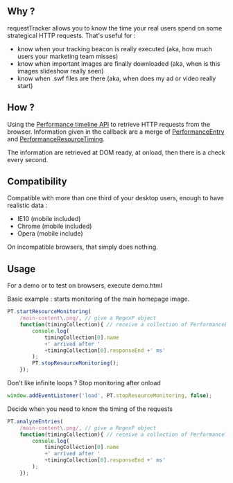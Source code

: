 Why ?
-

requestTracker allows you to know the time your real users spend on some strategical HTTP requests. That's useful for :
* know when your tracking beacon is really executed (aka, how much users your marketing team misses)
* know when important images are finally downloaded (aka, when is this images slideshow really seen)
* know when .swf files are there (aka, when does my ad or video really start)

How ?
-

Using the [Performance timeline API](http://www.w3.org/TR/performance-timeline/) to retrieve HTTP requests from the browser. Information given in the callback are a merge of [PerformanceEntry](http://www.w3.org/TR/performance-timeline/#sec-PerformanceEntry-interface) and [PerformanceResourceTiming](http://www.w3.org/TR/resource-timing/#performanceresourcetiming).

The information are retrieved at DOM ready, at onload, then there is a check every second.


Compatibility
-

Compatible with more than one third of your desktop users, enough to have realistic data :
* IE10 (mobile included)
* Chrome (mobile included)
* Opera (mobile include)

On incompatible browsers, that simply does nothing.

Usage
-

For a demo or to test on browsers, execute demo.html

Basic example : starts monitoring of the main homepage image.

```javascript
PT.startResourceMonitoring(
	/main-content\.png/, // give a RegexP object
	function(timingCollection){ // receive a collection of PerformanceEntry + PerformanceResourceTiming objects
		console.log(
			timingCollection[0].name
			+' arrived after '
			+timingCollection[0].responseEnd +' ms'
		);
		PT.stopResourceMonitoring();
	});
```

Don't like infinite loops ? Stop monitoring after onload

```javascript
window.addEventListener('load', PT.stopResourceMonitoring, false);
```

Decide when you need to know the timing of the requests

```javascript
PT.analyzeEntries(
	/main-content\.png/, // give a RegexP object
	function(timingCollection){ // receive a collection of PerformanceTiming objects
		console.log(
			timingCollection[0].name
			+' arrived after '
			+timingCollection[0].responseEnd +' ms'
		);
	});
```
